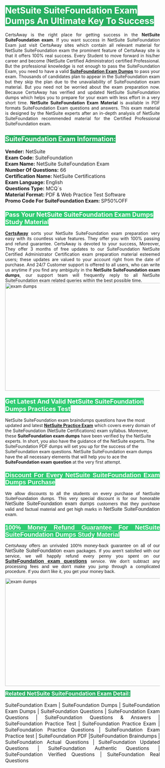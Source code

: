 <h1><span style="color:#ffffff"><strong><span style="background-color:#27ae60">NetSuite SuiteFoundation Exam Dumps An Ultimate Key To Success</span></strong></span></h1> <div style="text-align:justify">CertsAway is the right place for getting success in the <strong>NetSuite SuiteFoundation exam</strong>. If you want success in NetSuite SuiteFoundation Exam just visit CertsAway sites which contain all relevant material for NetSuite SuiteFoundation exam the prominent feature of CertsAway site is that it offers 100% real success. Every Student to move forward in his/her career and become (NetSuite Certified Administrator) certified Professional. But the professional knowledge is not enough to pass the SuiteFoundation Exam, you need to have a valid <a href="https://www.certsaway.com/netsuite/suitefoundation-exam-dumps"><strong>SuiteFoundation Exam Dumps</strong></a> to pass your exam. Thousands of candidates plan to appear in the SuiteFoundation exam but they skip the plan due to the unavailability of SuiteFoundation exam material. But you need not be worried about the exam preparation now. Because CertsAway has verified and updated NetSuite SuiteFoundation dumps which helps you to prepare for your exam with less effort in a very short time. <strong>NetSuite SuiteFoundation Exam Material</strong> is available in PDF formats SuiteFoundation Exam questions and answers. This exam material is designed by the NetSuite experts after an in-depth analysis of NetSuite SuiteFoundation recommended material for the Certified Professional SuiteFoundation exam.</div> <h2 style="text-align:justify"><span style="color:#ffffff"><span style="background-color:#27ae60">SuiteFoundation Exam Information:</span></span></h2> <p><span style="font-size:16px"><strong>Vender:</strong> NetSuite<br /> <strong>Exam Code:</strong> SuiteFoundation<br /> <strong>Exam Name:</strong> NetSuite SuiteFoundation Exam<br /> <strong>Number Of Questions:</strong> 66<br /> <strong>Certification Name: </strong>NetSuite Certifications<br /> <strong>Exam Language: </strong>English<br /> <strong>Questions Type:</strong> MCQ`s<br /> <strong>Material Format: </strong>PDF & Web Practice Test Software<br /> <strong>Promo Code For SuiteFoundation Exam: </strong>SP50%OFF</span></p> <h3><span style="font-size:20px"><span style="color:#ffffff"><strong><span style="background-color:#2ecc71">Pass Your NetSuite SuiteFoundation Exam Dumps Study Material</span></strong></span></span></h3> <div style="text-align:justify"><a href=" https://www.certsaway.com/"><strong>CertsAway</strong></a> sorts your NetSuite SuiteFoundation exam preparation very easy with its countless value features. They offer you with 100% passing and refund guarantee. CertsAway is devoted to your success, Moreover, They offer 3 months of free updates to our SuiteFoundation NetSuite Certified Administrator Certification exam preparation material esteemed users; these updates are valued to your account right from the date of purchase. And 24/7 Customer support is offered to all users, who can write us anytime if you find any ambiguity in the <strong>NetSuite SuiteFoundation exam dumps</strong>, our support team will frequently reply to all NetSuite SuiteFoundation exam related queries within the best possible time.</div> <div style="text-align:justify"> </div> <div style="text-align:justify"><a href="https://www.certsaway.com/netsuite/suitefoundation-exam-dumps" rel="no-follow"><img alt="exam dumps" src="https://www.certcollections.com/uploads/content/certsaway.png" style="height:350px; width:750px" /></a></div> <h3><span style="font-size:20px"><span style="color:#ffffff"><strong><span style="background-color:#2ecc71">Get Latest And Valid NetSuite SuiteFoundation Dumps Practices Test</span></strong></span></span></h3> <p>NetSuite SuiteFoundation exam braindumps questions have the most updated and latest <a href="https://www.certsaway.com/netsuite-questions"><strong>NetSuite Practice Exam</strong></a> which covers every domain of the SuiteFoundation (NetSuite Certifications) exam syllabus. Moreover, these <strong>SuiteFoundation exam dumps</strong> have been verified by the NetSuite experts. In short, you also have the guidance of the NetSuite experts. The SuiteFoundation PDF dumps will set you up for the success of the SuiteFoundation exam questions. NetSuite SuiteFoundation exam dumps have the all necessary elements that will help you to ace the <strong>SuiteFoundation exam question</strong> at the very first attempt.</p> <h3 style="text-align:justify"><span style="font-size:20px"><span style="color:#ffffff"><strong><span style="font-family:Calibri,sans-serif"><span style="background-color:#2ecc71">Discount For Every </span><span style="background-color:#2ecc71">NetSuite SuiteFoundation Exam</span><span style="background-color:#2ecc71"> Dumps Purchase</span></span></strong></span></span></h3> <div style="text-align:justify"> <p><span style="font-size:11pt"><span style="font-family:Calibri,sans-serif">We allow discounts to all the students on every purchase of NetSuite SuiteFoundation dumps. This very special discount is for our honorable <span style="font-size:12.0pt"><span style="background-color:white">NetSuite SuiteFoundation exam dumps </span></span>customers that they purchase valid and factual material and get high marks in <span style="font-size:12.0pt"><span style="background-color:white">NetSuite SuiteFoundation </span></span>exam. </span></span></p> <h3><span style="font-size:20px"><span style="color:#ffffff"><strong><span style="font-family:Calibri,sans-serif"><span style="background-color:#2ecc71">100% Money Refund Guarantee For </span><span style="background-color:#2ecc71">NetSuite SuiteFoundation Dumps Study Material</span></span></strong></span></span></h3> <p><span style="font-size:11pt"><span style="font-family:Calibri,sans-serif">CertsAway offers an unrivaled 100% money-back guarantee on all of our <span style="font-size:12.0pt"><span style="background-color:white">NetSuite SuiteFoundation </span></span>exam packages. If you aren't satisfied with our service, we will happily refund every penny you spent on our <span style="font-size:12.0pt"><span style="background-color:white"><a href="https://www.certsaway.com/netsuite/suitefoundation-exam-dumps"><strong>SuiteFoundation exam questions</strong></a> </span></span>service. We don't subtract any processing fees and we don't make you jump through a complicated procedure. If you don't like it, you get your money back.</span></span></p> <p><a href="https://www.certsaway.com/netsuite/suitefoundation-exam-dumps" rel="no-follow"><img alt="exam dumps" src="https://www.certcollections.com/uploads/content/certsaway_(2)2.png" style="height:350px; width:750px" /></a></p> <p><span style="color:#ffffff"><strong><span style="font-size:18px"><span style="background-color:#27ae60">Related NetSuite SuiteFoundation Exam Detail:</span></span></strong></span><br /> <br /> <span style="font-size:16px">SuiteFoundation Exam | SuiteFoundation Dumps | SuiteFoundation Exam Dumps | SuiteFoundation Questions | SuiteFoundation Exam Questions | SuiteFoundation Questions & Answers | SuiteFoundation Practice Test | SuiteFoundation Practice Exam | SuiteFoundation Practice Questions | SuiteFoundation Exam Practice test | SuiteFoundation PDF |SuiteFoundation Braindumps | SuiteFoundation Actual Questions | SuiteFoundation Updated Questions | SuiteFoundation Authentic Questions | SuiteFoundation Verified Questions | SuiteFoundation Real Questions</span></p> </div>
